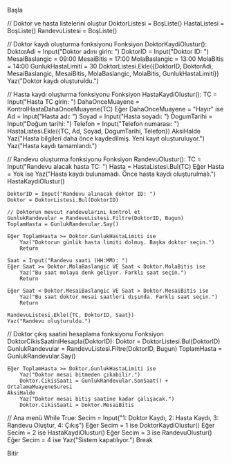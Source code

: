 Başla

// Doktor ve hasta listelerini oluştur
DoktorListesi = BoşListe()
HastaListesi = BoşListe()
RandevuListesi = BoşListe()

// Doktor kaydı oluşturma fonksiyonu
Fonksiyon DoktorKaydiOlustur():
    DoktorAdi = Input("Doktor adını girin: ")
    DoktorID = Input("Doktor ID: ")
    MesaiBaslangic = 09:00
    MesaiBitis = 17:00
    MolaBaslangic = 13:00
    MolaBitis = 14:00
    GunlukHastaLimiti = 30
    DoktorListesi.Ekle({DoktorID, DoktorAdi, MesaiBaslangic, MesaiBitis, MolaBaslangic, MolaBitis, GunlukHastaLimiti})
    Yaz("Doktor kaydı oluşturuldu.")

// Hasta kaydı oluşturma fonksiyonu
Fonksiyon HastaKaydiOlustur():
    TC = Input("Hasta TC girin: ")
    DahaOnceMuayene = KontrolHastaDahaOnceMuayene(TC)
    Eğer DahaOnceMuayene = "Hayır" ise
        Ad = Input("Hasta adı: ")
        Soyad = Input("Hasta soyadı: ")
        DogumTarihi = Input("Doğum tarihi: ")
        Telefon = Input("Telefon numarası: ")
        HastaListesi.Ekle({TC, Ad, Soyad, DogumTarihi, Telefon})
    AksiHalde
        Yaz("Hasta bilgileri daha önce kaydedilmiş. Yeni kayıt oluşturuluyor.")
    Yaz("Hasta kaydı tamamlandı.")

// Randevu oluşturma fonksiyonu
Fonksiyon RandevuOlustur():
    TC = Input("Randevu alacak hasta TC: ")
    Hasta = HastaListesi.Bul(TC)
    Eğer Hasta = Yok ise
        Yaz("Hasta kaydı bulunamadı. Önce hasta kaydı oluşturulmalı.")
        HastaKaydiOlustur()
    
    DoktorID = Input("Randevu alınacak doktor ID: ")
    Doktor = DoktorListesi.Bul(DoktorID)
    
    // Doktorun mevcut randevularını kontrol et
    GunlukRandevular = RandevuListesi.Filtre(DoktorID, Bugun)
    ToplamHasta = GunlukRandevular.Say()
    
    Eğer ToplamHasta >= Doktor.GunlukHastaLimiti ise
        Yaz("Doktorun günlük hasta limiti dolmuş. Başka doktor seçin.")
        Return

    Saat = Input("Randevu saati (HH:MM): ")
    Eğer Saat >= Doktor.MolaBaslangic VE Saat < Doktor.MolaBitis ise
        Yaz("Bu saat molaya denk geliyor. Farklı saat seçin.")
        Return

    Eğer Saat < Doktor.MesaiBaslangic VE Saat > Doktor.MesaiBitis ise
        Yaz("Bu saat doktor mesai saatleri dışında. Farklı saat seçin.")
        Return

    RandevuListesi.Ekle({TC, DoktorID, Saat})
    Yaz("Randevu oluşturuldu.")

// Doktor çıkış saatini hesaplama fonksiyonu
Fonksiyon DoktorCikisSaatiniHesapla(DoktorID):
    Doktor = DoktorListesi.Bul(DoktorID)
    GunlukRandevular = RandevuListesi.Filtre(DoktorID, Bugun)
    ToplamHasta = GunlukRandevular.Say()

    Eğer ToplamHasta >= Doktor.GunlukHastaLimiti ise
        Yaz("Doktor mesai bitmeden çıkabilir.")
        Doktor.CikisSaati = GunlukRandevular.SonSaat() + OrtalamaMuayeneSuresi
    AksiHalde
        Yaz("Doktor mesai bitiş saatine kadar çalışacak.")
        Doktor.CikisSaati = Doktor.MesaiBitis

// Ana menü
While True:
    Secim = Input("1: Doktor Kaydı, 2: Hasta Kaydı, 3: Randevu Oluştur, 4: Çıkış")
    Eğer Secim = 1 ise
        DoktorKaydiOlustur()
    Eğer Secim = 2 ise
        HastaKaydiOlustur()
    Eğer Secim = 3 ise
        RandevuOlustur()
    Eğer Secim = 4 ise
        Yaz("Sistem kapatılıyor.")
        Break

Bitir
